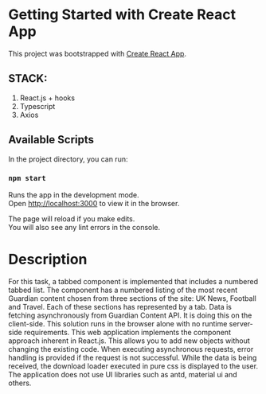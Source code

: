 # Getting Started with Create React App

This project was bootstrapped with [Create React App](https://github.com/facebook/create-react-app).

## STACK:

1. React.js + hooks
2. Typescript
3. Axios

## Available Scripts

In the project directory, you can run:

### `npm start`

Runs the app in the development mode.\
Open [http://localhost:3000](http://localhost:3000) to view it in the browser.

The page will reload if you make edits.\
You will also see any lint errors in the console.

# Description

For this task, a tabbed component is implemented that includes a numbered tabbed list. The component has a numbered listing of the most recent Guardian content chosen from three sections of the site: UK News, Football and Travel. Each of these sections has represented by a tab. Data is fetching asynchronously from Guardian Content API. It is doing this on the client-side. This solution runs in the browser alone with no runtime server-side requirements. This web application implements the component approach inherent in React.js. This allows you to add new objects without changing the existing code. When executing asynchronous requests, error handling is provided if the request is not successful. While the data is being received, the download loader executed in pure css is displayed to the user. The application does not use UI libraries such as antd, material ui and others.
